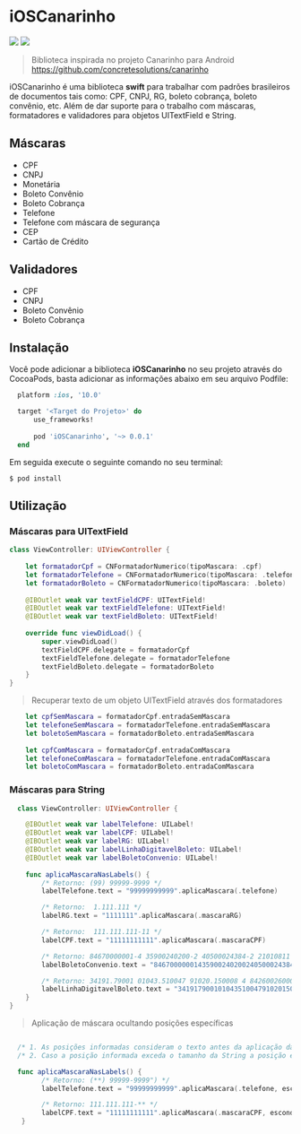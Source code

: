 # iOSCanarinho

<img src="https://img.shields.io/cocoapods/p/iOSCanarinho?label=platform"> <img src="https://img.shields.io/static/v1?label=pod&message=v0.0.1&color=blue&style=flat">



> Biblioteca inspirada no projeto Canarinho para Android https://github.com/concretesolutions/canarinho

iOSCanarinho é uma biblioteca **swift** para trabalhar com padrões brasileiros de documentos tais como: CPF, CNPJ, RG, boleto cobrança, boleto convênio, etc. 
Além de dar suporte para o trabalho com máscaras, formatadores e validadores para objetos UITextField e String.

## Máscaras

* CPF
* CNPJ
* Monetária
* Boleto Convênio
* Boleto Cobrança 
* Telefone
* Telefone com máscara de segurança
* CEP
* Cartão de Crédito

## Validadores

* CPF
* CNPJ
* Boleto Convênio
* Boleto Cobrança 

## Instalação 

Você pode adicionar a biblioteca **iOSCanarinho** no seu projeto através do CocoaPods, basta adicionar as informações abaixo em seu arquivo Podfile:

```ruby
  platform :ios, '10.0'

  target '<Target do Projeto>' do
      use_frameworks!
  
      pod 'iOSCanarinho', '~> 0.0.1'
  end
```

Em seguida execute o seguinte comando no seu terminal:

```shell
$ pod install
```

## Utilização

### Máscaras para UITextField

```swift
class ViewController: UIViewController {
    
    let formatadorCpf = CNFormatadorNumerico(tipoMascara: .cpf)
    let formatadorTelefone = CNFormatadorNumerico(tipoMascara: .telefone)
    let formatadorBoleto = CNFormatadorNumerico(tipoMascara: .boleto)
    
    @IBOutlet weak var textFieldCPF: UITextField!
    @IBOutlet weak var textFieldTelefone: UITextField!
    @IBOutlet weak var textFieldBoleto: UITextField!
    
    override func viewDidLoad() {
        super.viewDidLoad()
        textFieldCPF.delegate = formatadorCpf
        textFieldTelefone.delegate = formatadorTelefone
        textFieldBoleto.delegate = formatadorBoleto
    } 
}
```


> Recuperar texto de um objeto UITextField através dos formatadores

```swift
    let cpfSemMascara = formatadorCpf.entradaSemMascara
    let telefoneSemMascara = formatadorTelefone.entradaSemMascara
    let boletoSemMascara = formatadorBoleto.entradaSemMascara
    
    let cpfComMascara = formatadorCpf.entradaComMascara
    let telefoneComMascara = formatadorTelefone.entradaComMascara
    let boletoComMascara = formatadorBoleto.entradaComMascara
```

### Máscaras para String

```swift
  class ViewController: UIViewController {

    @IBOutlet weak var labelTelefone: UILabel!
    @IBOutlet weak var labelCPF: UILabel!
    @IBOutlet weak var labelRG: UILabel!
    @IBOutlet weak var labelLinhaDigitavelBoleto: UILabel!
    @IBOutlet weak var labelBoletoConvenio: UILabel!
    
    func aplicaMascaraNasLabels() {
        /* Retorno: (99) 99999-9999 */
        labelTelefone.text = "99999999999".aplicaMascara(.telefone) 

        /* Retorno:  1.111.111 */
        labelRG.text = "1111111".aplicaMascara(.mascaraRG) 

        /* Retorno:  111.111.111-11 */
        labelCPF.text = "11111111111".aplicaMascara(.mascaraCPF) 

        /* Retorno: 84670000001-4 35900240200-2 40500024384-2 21010811 */
        labelBoletoConvenio.text = "84670000001435900240200240500024384221010811".aplicaMascara(.mascaraLinhaDigitavelConvenio) 

        /* Retorno: 34191.79001 01043.510047 91020.150008 4 84260026000 */
        labelLinhaDigitavelBoleto.text = "34191790010104351004791020150008484260026000".aplicaMascara(.mascaraLinhaDigitavelBoleto)
    }
}
```

> Aplicação de máscara ocultando posições específicas 

```swift

  /* 1. As posições informadas consideram o texto antes da aplicação da máscara) */
  /* 2. Caso a posição informada exceda o tamanho da String a posição em questão é ignorada */

  func aplicaMascaraNasLabels() {
        /* Retorno: (**) 99999-9999") */
        labelTelefone.text = "99999999999".aplicaMascara(.telefone, esconderPosicoes: [0, 1], caractereDeOcultacao: "*")

        /* Retorno: 111.111.111-** */
        labelCPF.text = "11111111111".aplicaMascara(.mascaraCPF, esconderPosicoes: [9, 10], caractereDeOcultacao: "*")
   }
```
